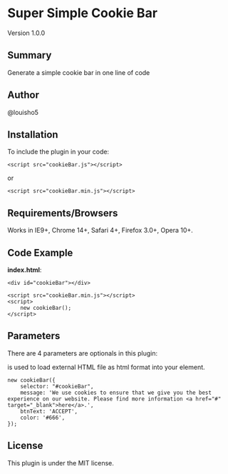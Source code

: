 # Super Simple Cookie Bar

Version 1.0.0

## Summary

Generate a simple cookie bar in one line of code 

## Author

@louisho5

## Installation

To include the plugin in your code:

	<script src="cookieBar.js"></script>
	
or

	<script src="cookieBar.min.js"></script>


## Requirements/Browsers

Works in IE9+, Chrome 14+, Safari 4+, Firefox 3.0+, Opera 10+.

## Code Example

**index.html**:

	<div id="cookieBar"></div>
	
	<script src="cookieBar.min.js"></script>
	<script>
	    new cookieBar();
	</script>

## Parameters

There are 4 parameters are optionals in this plugin:

is used to load external HTML file as html format into your element.

	new cookieBar({
	    selector: "#cookieBar",
	    message: 'We use cookies to ensure that we give you the best experience on our website. Please find more information <a href="#" target="_blank">here</a>.',
	    btnText: 'ACCEPT',
	    color: '#666',
	});		

## License

This plugin is under the MIT license.
